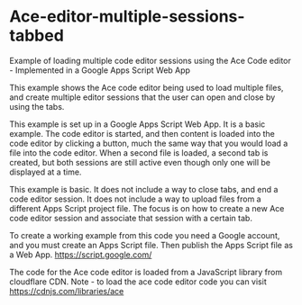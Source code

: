 # Ace-editor-multiple-sessions-tabbed
Example of loading multiple code editor sessions using the Ace Code editor - Implemented in a Google Apps Script Web App

This example shows the Ace code editor being used to load multiple files,
and create multiple editor sessions that the user can open and close
by using the tabs.

This example is set up in a Google Apps Script Web App.
It is a basic example.
The code editor is started, and then content is loaded into the code editor
by clicking a button, much the same way that you would load a file into the code editor.
When a second file is loaded, a second tab is created, but both sessions are still active
even though only one will be displayed at a time.

This example is basic.
It does not include a way to close tabs, and end a code editor session.
It does not include a way to upload files from a different Apps Script project file.
The focus is on how to create a new Ace code editor session and associate that session with a certain tab.

To create a working example from this code you need a Google account, and you must create an Apps Script file.
Then publish the Apps Script file as a Web App.
https://script.google.com/

The code for the Ace code editor is loaded from a JavaScript library from cloudflare CDN.
Note - to load the ace code editor code you can visit 
https://cdnjs.com/libraries/ace
